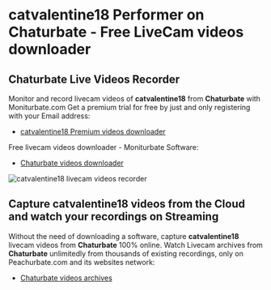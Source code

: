 # catvalentine18 Performer on Chaturbate - Free LiveCam videos downloader

## Chaturbate Live Videos Recorder

Monitor and record livecam videos of **catvalentine18** from **Chaturbate** with Moniturbate.com
Get a premium trial for free by just and only registering with your Email address:
* [catvalentine18 Premium videos downloader](https://moniturbate.com/request-demo-licence-key.html)

Free livecam videos downloader - Moniturbate Software:
* [Chaturbate videos downloader](https://moniturbate.com/moniturbate-download-software.html)

![catvalentine18 livecam videos recorder](https://peachurnet.com/templates/moniturbate-software.png)


## Capture catvalentine18 videos from the Cloud and watch your recordings on Streaming

Without the need of downloading a software, capture **catvalentine18** livecam videos from **Chaturbate** 100% online.
Watch Livecam archives from **Chaturbate** unlimitedly from thousands of existing recordings, only on Peachurbate.com and its websites network:
* [Chaturbate videos archives](https://peachurnet.com/)
